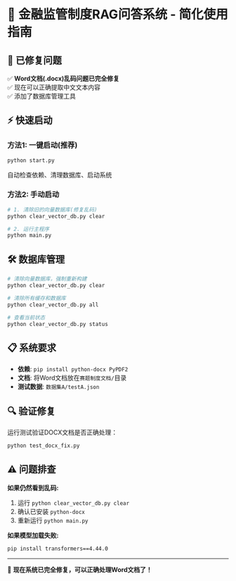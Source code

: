 # 🚀 金融监管制度RAG问答系统 - 简化使用指南

## 🎯 已修复问题
✅ **Word文档(.docx)乱码问题已完全修复**  
✅ 现在可以正确提取中文文本内容  
✅ 添加了数据库管理工具  

## ⚡ 快速启动

### 方法1: 一键启动(推荐)
```bash
python start.py
```
自动检查依赖、清理数据库、启动系统

### 方法2: 手动启动
```bash
# 1. 清除旧的向量数据库(修复乱码)
python clear_vector_db.py clear

# 2. 运行主程序
python main.py
```

## 🛠️ 数据库管理

```bash
# 清除向量数据库，强制重新构建
python clear_vector_db.py clear

# 清除所有缓存和数据库
python clear_vector_db.py all

# 查看当前状态
python clear_vector_db.py status
```

## 📋 系统要求

- **依赖**: `pip install python-docx PyPDF2`
- **文档**: 将Word文档放在`赛题制度文档/`目录
- **测试数据**: `数据集A/testA.json`

## 🔍 验证修复

运行测试验证DOCX文档是否正确处理：
```bash
python test_docx_fix.py
```

## ⚠️ 问题排查

**如果仍然看到乱码:**
1. 运行 `python clear_vector_db.py clear`
2. 确认已安装 `python-docx`
3. 重新运行 `python main.py`

**如果模型加载失败:**
```bash
pip install transformers==4.44.0
```

---

🎉 **现在系统已完全修复，可以正确处理Word文档了！** 